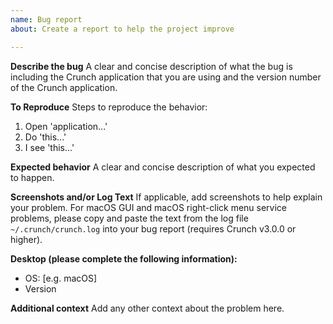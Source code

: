 ```yaml
---
name: Bug report
about: Create a report to help the project improve

---
```


**Describe the bug**
A clear and concise description of what the bug is including the Crunch application that you are using and the version number of the Crunch application.

**To Reproduce**
Steps to reproduce the behavior:
1. Open 'application...'
2. Do 'this...'
3. I see 'this...'

**Expected behavior**
A clear and concise description of what you expected to happen.

**Screenshots and/or Log Text**
If applicable, add screenshots to help explain your problem.  For macOS GUI and macOS right-click menu service problems, please copy and paste the text from the log file `~/.crunch/crunch.log` into your bug report (requires Crunch v3.0.0 or higher).

**Desktop (please complete the following information):**
 - OS: [e.g. macOS]
 - Version

**Additional context**
Add any other context about the problem here.

